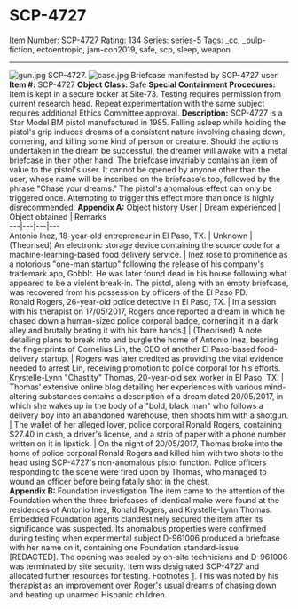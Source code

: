 # SCP-4727
Item Number: SCP-4727
Rating: 134
Series: series-5
Tags: _cc, _pulp-fiction, ectoentropic, jam-con2019, safe, scp, sleep, weapon

---

![gun.jpg](https://scp-wiki.wdfiles.com/local--files/scp-4727/gun.jpg)
SCP-4727.
![case.jpg](https://scp-wiki.wdfiles.com/local--files/scp-4727/case.jpg)
Briefcase manifested by SCP-4727 user.
**Item #:** SCP-4727
**Object Class:** Safe
**Special Containment Procedures:** Item is kept in a secure locker at Site-73. Testing requires permission from current research head. Repeat experimentation with the same subject requires additional Ethics Committee approval.
**Description:** SCP-4727 is a Star Model BM pistol manufactured in 1985. Falling asleep while holding the pistol's grip induces dreams of a consistent nature involving chasing down, cornering, and killing some kind of person or creature. Should the actions undertaken in the dream be successful, the dreamer will awake with a metal briefcase in their other hand.
The briefcase invariably contains an item of value to the pistol's user. It cannot be opened by anyone other than the user, whose name will be inscribed on the briefcase's top, followed by the phrase "Chase your dreams."
The pistol's anomalous effect can only be triggered once. Attempting to trigger this effect more than once is highly disrecommended.
**Appendix A:** Object history
User | Dream experienced | Object obtained | Remarks  
---|---|---|---  
Antonio Inez, 18-year-old entrepreneur in El Paso, TX. | Unknown | (Theorised) An electronic storage device containing the source code for a machine-learning-based food delivery service. | Inez rose to prominence as a notorious "one-man startup" following the release of his company's trademark app, Gobblr. He was later found dead in his house following what appeared to be a violent break-in. The pistol, along with an empty briefcase, was recovered from his possession by officers of the El Paso PD.  
Ronald Rogers, 26-year-old police detective in El Paso, TX. | In a session with his therapist on 17/05/2017, Rogers once reported a dream in which he chased down a human-sized police corporal badge, cornering it in a dark alley and brutally beating it with his bare hands.[1](javascript:;) | (Theorised) A note detailing plans to break into and burgle the home of Antonio Inez, bearing the fingerprints of Cornelius Lin, the CEO of another El Paso-based food-delivery startup. | Rogers was later credited as providing the vital evidence needed to arrest Lin, receiving promotion to police corporal for his efforts.  
Krystelle-Lynn "Chastity" Thomas, 20-year-old sex worker in El Paso, TX. | Thomas' extensive online blog detailing her experiences with various mind-altering substances contains a description of a dream dated 20/05/2017, in which she wakes up in the body of a "bold, black man" who follows a delivery boy into an abandoned warehouse, then shoots him with a shotgun. | The wallet of her alleged lover, police corporal Ronald Rogers, containing $27.40 in cash, a driver's license, and a strip of paper with a phone number written on it in lipstick. | On the night of 20/05/2017, Thomas broke into the home of police corporal Ronald Rogers and killed him with two shots to the head using SCP-4727's non-anomalous pistol function. Police officers responding to the scene were fired upon by Thomas, who managed to wound an officer before being fatally shot in the chest.  
**Appendix B:** Foundation investigation
The item came to the attention of the Foundation when the three briefcases of identical make were found at the residences of Antonio Inez, Ronald Rogers, and Krystelle-Lynn Thomas. Embedded Foundation agents clandestinely secured the item after its significance was suspected. Its anomalous properties were confirmed during testing when experimental subject D-961006 produced a briefcase with her name on it, containing one Foundation standard-issue [REDACTED]. The opening was sealed by on-site technicians and D-961006 was terminated by site security. Item was designated SCP-4727 and allocated further resources for testing.
Footnotes
[1](javascript:;). This was noted by his therapist as an improvement over Roger's usual dreams of chasing down and beating up unarmed Hispanic children.